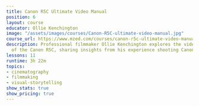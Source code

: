 ```yaml
---
title: Canon R5C Ultimate Video Manual
position: 6
layout: course
educator: Ollie Kenchington
image: "/assets/images/courses/Canon-R5C-ultimate-video-manual.jpg"
course_url: https://www.mzed.com/courses/canon-r5c-ultimate-video-manual
description: Professional filmmaker Ollie Kenchington explores the video capabilities
  of the Canon R5C, sharing insights from his experience shooting Canon's launch film.
lessons: 11
runtime: 3h 22m
topics:
- cinematography
- filmmaking
- visual-storytelling
show_stats: true
show_pricing: true
---
```


